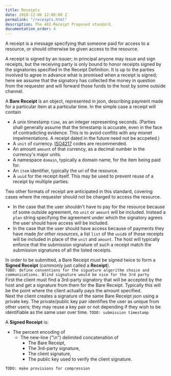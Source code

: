 ```yaml
---
title: Receipts
date: 2018-12-06 12:00:00 Z
permalink: "/receipts.html"
description: The 402-Receipt Proposed standard.
documentation_order: 4
---
```


A receipt is a message specifying that someone paid for access to a resource, or should otherwise be given access to the resource.

A receipt is signed by an issuer; in principal anyone may issue and sign receipts, but the receiving party is only bound to honor receipts signed by the signatories specified in the Receipt Definition. It is up to the parties involved to agree in advance what is promised when a receipt is signed; here we assume that the signatory has collected the money in question from the requester and will forward those funds to the host by some outside channel.

A **Bare Receipt** is an object, represented in json, describing payment made for a particular item at a particular time. In the simple case a receipt will contain

- A unix timestamp `time`, as an integer representing seconds. (Parties shall generally assume that the timestamp is accurate, even in the face of contradicting evidence. This is to avoid conflits with any mixnet impelmentations. A receipt dated in the future need not be accpeted.)
- A `unit` of currency. [ISO4217](https://en.wikipedia.org/wiki/ISO_4217) codes are recommended. 
- An amount `amount` of that currency, as a decimal number in the currency's major units.
- A namespace `domain`, typically a domain name, for the item being paid for.
- An `item` identifier, typically the uri of the resource.
- A `uuid` for the receipt itself. This may be used to prevent reuse of a receipt by multiple parties.

Two other formats of receipt are anticipated in this standard, covering cases where the requester should not be charged to access the resource.

- In the case that the user shouldn't have to pay for the resource because of some outside agreement, no `unit` or `amount` will be included. Instead a `plan` string specifying the agreement under which the signatory agrees the user should have access will be included.
- In the case that the user should have access because of payments they have made _for other resources_, a list `list` of the `uuid`s of those receipts will be included in place of the `unit` and `amount`. The host will typically enforce that the submission signature of such a receipt match the submission signatures of all the listed receipts. 

In order to be submitted, a Bare Receipt must be signed twice to form a **Signed Receipt** (commonly just called a **Receipt**).  
`TODO: define conventions for the siguature algorithm choice and communications. Blind signature would be nice for the 3rd party`  
First the client must find a 3rd-party signatory that will be accepted by the host and get a signature from them for the Bare Receipt. Typically this will be the point where the client actually pays the amount specified.  
Next the client creates a signature of the same Bare Receipt json using a private key. The private/public key pair identifies the user as unique from other users; they may reuse a key pair or not depending if they wish to be identifiable as the same user over time. `TODO: submission timestamp`

A **Signed Receipt** is:  

- The percent encoding of
    - The new-line ("\n") delimited concatenation of
        - The Bare Receipt,
        - The 3rd-party signature,
        - The client signature,
        - The public key used to verify the client signature.

`TODO: make provisions for compression`

